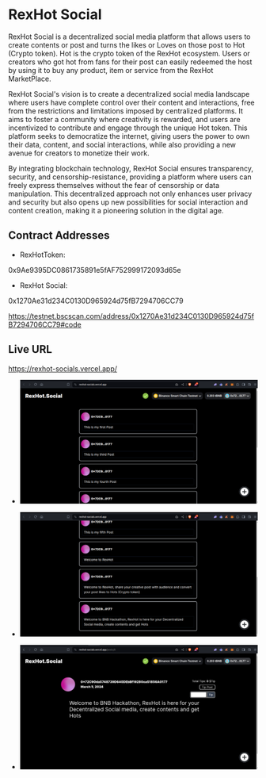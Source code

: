 # RexHot Social

RexHot Social is a decentralized social media platform that allows users to create contents or post and turns the likes or Loves on those post to Hot (Crypto token).
Hot is the crypto token of the RexHot ecosystem.
Users or creators who got hot from fans for their post can easily redeemed the host by using it to buy any product, item or service from the RexHot MarketPlace.

RexHot Social's vision is to create a decentralized social media landscape where users have complete control over their content and interactions, free from the restrictions and limitations imposed by centralized platforms. It aims to foster a community where creativity is rewarded, and users are incentivized to contribute and engage through the unique Hot token. This platform seeks to democratize the internet, giving users the power to own their data, content, and social interactions, while also providing a new avenue for creators to monetize their work.

By integrating blockchain technology, RexHot Social ensures transparency, security, and censorship-resistance, providing a platform where users can freely express themselves without the fear of censorship or data manipulation. This decentralized approach not only enhances user privacy and security but also opens up new possibilities for social interaction and content creation, making it a pioneering solution in the digital age.

## Contract Addresses

- RexHotToken:

0x9Ae9395DC0861735891e5fAF752999172093d65e

- RexHot Social:

0x1270Ae31d234C0130D965924d75fB7294706CC79

https://testnet.bscscan.com/address/0x1270Ae31d234C0130D965924d75fB7294706CC79#code

## Live URL

https://rexhot-socials.vercel.app/

- ![01](./images/01.png)

- ![02](./images/02.png)

- ![03](./images/03.png)
